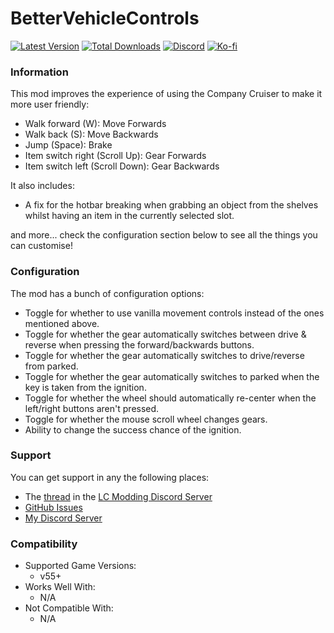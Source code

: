 # BetterVehicleControls

[![Latest Version](https://img.shields.io/thunderstore/v/Dev1A3/BetterVehicleControls?style=for-the-badge&logo=thunderstore&logoColor=white)](https://thunderstore.io/c/lethal-company/p/Dev1A3/BetterVehicleControls)
[![Total Downloads](https://img.shields.io/thunderstore/dt/Dev1A3/BetterVehicleControls?style=for-the-badge&logo=thunderstore&logoColor=white)](https://thunderstore.io/c/lethal-company/p/Dev1A3/BetterVehicleControls)
[![Discord](https://img.shields.io/discord/646323142737788928?style=for-the-badge&logo=discord&logoColor=white&label=Discord)](https://discord.gg/DZD2apDnMM)
[![Ko-fi](https://img.shields.io/badge/Donate-F16061.svg?style=for-the-badge&logo=ko-fi&logoColor=white&label=Ko-fi)](https://ko-fi.com/K3K8SOM8U)

### Information

This mod improves the experience of using the Company Cruiser to make it more user friendly:

- Walk forward (W): Move Forwards
- Walk back (S): Move Backwards
- Jump (Space): Brake
- Item switch right (Scroll Up): Gear Forwards
- Item switch left (Scroll Down): Gear Backwards

It also includes:

- A fix for the hotbar breaking when grabbing an object from the shelves whilst having an item in the currently selected slot.

and more... check the configuration section below to see all the things you can customise!

### Configuration

The mod has a bunch of configuration options:

- Toggle for whether to use vanilla movement controls instead of the ones mentioned above.
- Toggle for whether the gear automatically switches between drive & reverse when pressing the forward/backwards buttons.
- Toggle for whether the gear automatically switches to drive/reverse from parked.
- Toggle for whether the gear automatically switches to parked when the key is taken from the ignition.
- Toggle for whether the wheel should automatically re-center when the left/right buttons aren't pressed.
- Toggle for whether the mouse scroll wheel changes gears.
- Ability to change the success chance of the ignition.

### Support

You can get support in any the following places:

- The [thread](https://discord.com/channels/1168655651455639582/1256643307921084437) in the [LC Modding Discord Server](https://discord.gg/lcmod)
- [GitHub Issues](https://github.com/1A3Dev/LC-BetterVehicleControls/issues)
- [My Discord Server](https://discord.gg/DZD2apDnMM)

### Compatibility

- Supported Game Versions:
  - v55+
- Works Well With:
  - N/A
- Not Compatible With:
  - N/A
